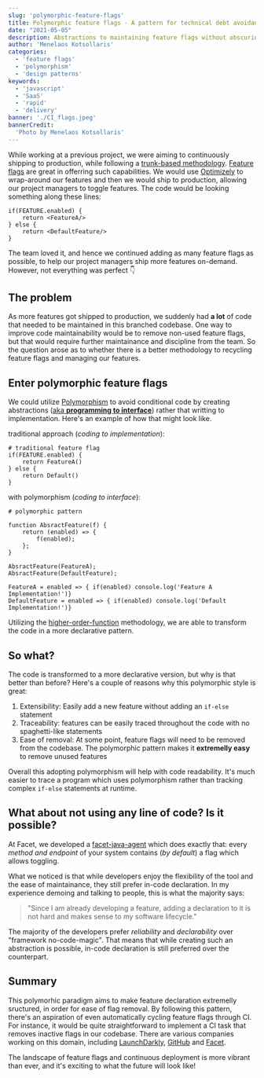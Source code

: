 ```yaml
---
slug: 'polymorphic-feature-flags'
title: Polymorphic feature flags - A pattern for technical debt avoidance
date: "2021-05-05"
description: Abstractions to maintaining feature flags without obscuring codebases
author: 'Menelaos Kotsollaris'
categories:
  - 'feature flags'
  - 'polymorphism'
  - 'design patterns'
keywords:
  - 'javascript'
  - 'SaaS'
  - 'rapid'
  - 'delivery'
banner: './CI_flags.jpeg'
bannerCredit:
  'Photo by Menelaos Kotsollaris'
---
```

While working at a previous project, we were aiming to continuously shipping to production, while following a <a href="https://trunkbaseddevelopment.com/">trunk-based methodology</a>. <a href='https://martinfowler.com/articles/feature-toggles.html' target='blank'>Feature flags</a> are great in offerring such capabilities. We would use <a href="https://www.optimizely.com/" target="_blank">Optimizely</a> to wrap-around our features and then we would ship to production, allowing our project managers to toggle features. The code would be looking something along these lines:

```
if(FEATURE.enabled) {
    return <FeatureA/>
} else {
    return <DefaultFeature/>
}
```

The team loved it, and hence we continued adding as many feature flags as possible, to help our project managers ship more features on-demand. However, not everything was perfect 👇

## The problem

As more features got shipped to production, we suddenly had **a lot** of code that needed to be maintained in this branched codebase. One way to improve code maintainability would be to remove non-used feature flags, but that would require further maintainance and discipline from the team. So the question arose as to whether there is a better methodology to recycling feature flags and managing our features.

## Enter polymorphic feature flags

We could utilize <a href='https://stackify.com/oop-concept-polymorphism/' target='blank'>Polymorphism</a> to avoid conditional code by creating abstractions (<a href='https://stackoverflow.com/questions/2697783/what-does-program-to-interfaces-not-implementations-mean' target='blank'>aka **programming to interface**</a>) rather that writting to implementation. Here's an example of how that might look like.

traditional approach (*coding to implementation*):

```
# traditional feature flag
if(FEATURE.enabled) {
    return FeatureA()
} else {
    return Default()
}
```

with polymorphism (*coding to interface*):

```
# polymorphic pattern

function AbsractFeature(f) {
    return (enabled) => {
        f(enabled); 
    };
}

AbsractFeature(FeatureA);
AbsractFeature(DefaultFeature);

FeatureA = enabled => { if(enabled) console.log('Feature A Implementation!')}
DefaultFeature = enabled => { if(enabled) console.log('Default Implementation!')}
```

Utilizing the <a href="https://en.wikipedia.org/wiki/Higher-order_function" target='_blank'>higher-order-function</a> methodology, we are able to transform the code in a more declarative pattern.

## So what?

The code is transformed to a more declarative version, but why is that better than before? Here's a couple of reasons why this polymorphic style is great:

1. Extensibility: Easily add a new feature without adding an `if-else` statement
2. Traceability: features can be easily traced throughout the code with no spaghetti-like statements
3. Ease of removal: At some point, feature flags will need to be removed from the codebase. The polymorphic pattern makes it **extremelly easy** to remove unused features

Overall this adopting polymorphism will help with code readability. It's much easier to trace a program which uses polymorphism rather than tracking complex `if-else` statements at runtime.

## What about not using any line of code? Is it possible?


At Facet, we developed a <a href='https://github.com/facet-tech/agent-java' target='blank'>facet-java-agent</a> which does exactly that: every *method and endpoint* of your system contains (*by default*) a flag which allows toggling. 

What we noticed is that while developers enjoy the flexibility of the tool and the ease of maintainance, they still prefer in-code declaration. In my experience demoing and talking to people, this is what the majority says:

> "Since I am already developing a feature, adding a declaration to it is not hard and makes sense to my software lifecycle."

The majority of the developers prefer *reliability* and *declarability* over "framework no-code-magic". That means that while creating such an abstraction is possible, in-code declaration is still preferred over the counterpart.

## Summary

This polymorhic paradigm aims to make feature declaration extremelly sructured, in order for ease of flag removal. By following this pattern, there's an aspiration of even automatically cycling feature flags through CI. For instance, it would be quite straightforward to implement a CI task that removes inactive flags in our codebase. There are various companies working on this domain, including <a href='https://github.com/marketplace/actions/launchdarkly-code-references' target='blank'>LaunchDarkly</a>, <a href='https://github.blog/2021-04-27-ship-code-faster-safer-feature-flags/' target='blank'>GitHub</a> and <a href='https://facet.run' target='blank'>Facet</a>.

The landscape of feature flags and continuous deployment is more vibrant than ever, and it's exciting to what the future will look like!